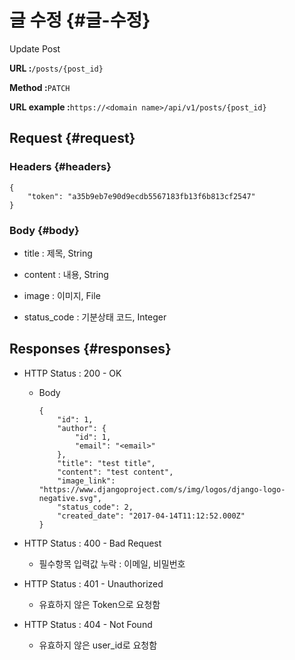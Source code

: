 # 글 수정 {#글-수정}

Update Post

**URL :**`/posts/{post_id}`

**Method :**`PATCH`

**URL example :**`https://<domain name>/api/v1/posts/{post_id}`

## Request {#request}

### Headers {#headers}

```
{
    "token": "a35b9eb7e90d9ecdb5567183fb13f6b813cf2547"
}
```

### Body {#body}

* title : 제목, String

* content : 내용, String

* image : 이미지, File

* status\_code : 기분상태 코드, Integer

## Responses {#responses}

* HTTP Status : 200 - OK

  * Body

    ```
    {
        "id": 1,
        "author": {
            "id": 1,
            "email": "<email>"
        },
        "title": "test title",
        "content": "test content",
        "image_link": "https://www.djangoproject.com/s/img/logos/django-logo-negative.svg",
        "status_code": 2,
        "created_date": "2017-04-14T11:12:52.000Z"
    }
    ```

* HTTP Status : 400 - Bad Request

  * 필수항목 입력값 누락 : 이메일, 비밀번호

* HTTP Status : 401 - Unauthorized

  * 유효하지 않은 Token으로 요청함

* HTTP Status : 404 - Not Found

  * 유효하지 않은 user\_id로 요청함



